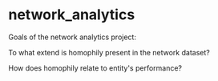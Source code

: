 # network_analytics


Goals of the network analytics project:

To what extend is homophily present in the network dataset?

How does homophily relate to entity's performance?
